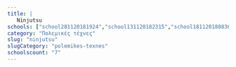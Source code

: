 ```yaml
---
title: |
   Ninjutsu
schools: ["school281120181924","school131120182315","school181120180836","school161120182036","school211120182105","",""]
category: "Πολεμικές τέχνες"
slug: "ninjutsu"
slugCategory: "polemikes-texnes"
schoolscount: "7"
---
```



